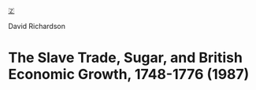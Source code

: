 [🇿](zotero://select/library/items/RUQHWMB9)

David Richardson
# The Slave Trade, Sugar, and British Economic Growth, 1748-1776 (1987)

